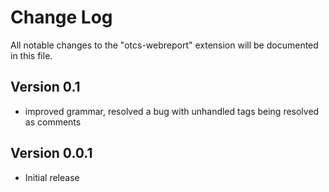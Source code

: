 # Change Log

All notable changes to the "otcs-webreport" extension will be documented in this file.


## Version 0.1

 - improved grammar, resolved a bug with unhandled tags being resolved as comments

## Version 0.0.1

- Initial release
